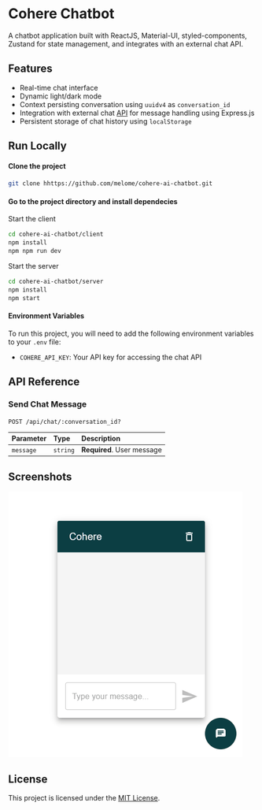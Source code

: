 # Cohere Chatbot

A chatbot application built with ReactJS, Material-UI, styled-components, Zustand for state management, and integrates with an external chat API.

## Features

- Real-time chat interface
- Dynamic light/dark mode
- Context persisting conversation using `uuidv4` as `conversation_id`
- Integration with external chat [API](https://cohere.com/) for message handling using Express.js
- Persistent storage of chat history using `localStorage`

## Run Locally

#### Clone the project

```bash
git clone hhttps://github.com/melome/cohere-ai-chatbot.git
```

#### Go to the project directory and install dependecies
Start the client
```bash
cd cohere-ai-chatbot/client
npm install
npm npm run dev
```

Start the server
```bash
cd cohere-ai-chatbot/server
npm install
npm start
```

#### Environment Variables

To run this project, you will need to add the following environment variables to your `.env` file:

- `COHERE_API_KEY`: Your API key for accessing the chat API

## API Reference

### Send Chat Message

```http
POST /api/chat/:conversation_id?
```

| Parameter  | Type     | Description               |
| :--------- | :------- | :------------------------ |
| `message`  | `string` | **Required**. User message |

## Screenshots

![App Screenshot](./chatbot.gif)

## License

This project is licensed under the [MIT License](https://choosealicense.com/licenses/mit/).